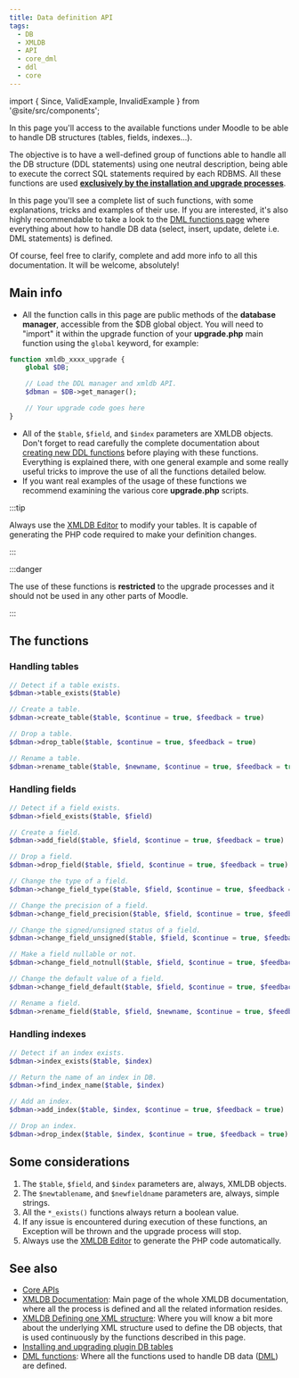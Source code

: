 ```yaml
---
title: Data definition API
tags:
  - DB
  - XMLDB
  - API
  - core_dml
  - ddl
  - core
---
```


import { Since, ValidExample, InvalidExample } from '@site/src/components';

<Since version="2.0" />

In this page you'll access to the available functions under Moodle to be able to handle DB structures (tables, fields, indexes...).

The objective is to have a well-defined group of functions able to handle all the DB structure (DDL statements) using one neutral description, being able to execute the correct SQL statements required by each RDBMS. All these functions are used **[exclusively by the installation and upgrade processes](https://docs.moodle.org/dev/Installing_and_upgrading_plugin_database_tables)**.

In this page you'll see a complete list of such functions, with some explanations, tricks and examples of their use. If you are interested, it's also highly recommendable to take a look to the [DML functions page](./ddl.md) where everything about how to handle DB data (select, insert, update, delete i.e. DML statements) is defined.

Of course, feel free to clarify, complete and add more info to all this documentation. It will be welcome, absolutely!

## Main info

- All the function calls in this page are public methods of the **database manager**, accessible from the $DB global object. You will need to "import" it within the upgrade function of your **upgrade.php** main function using the `global` keyword, for example:

```php
function xmldb_xxxx_upgrade {
    global $DB;

    // Load the DDL manager and xmldb API.
    $dbman = $DB->get_manager();

    // Your upgrade code goes here
}
```

- All of the `$table`, `$field`, and `$index` parameters are XMLDB objects. Don't forget to read carefully the complete documentation about [creating new DDL functions](https://docs.moodle.org/dev/XMLDB_creating_new_DDL_functions) before playing with these functions. Everything is explained there, with one general example and some really useful tricks to improve the use of all the functions detailed below.
- If you want real examples of the usage of these functions we recommend examining the various core **upgrade.php** scripts.

:::tip

Always use the [XMLDB Editor](https://docs.moodle.rog/dev/XMLDB_editor) to modify your tables. It is capable of generating the PHP code required to make your definition changes.

:::

:::danger

The use of these functions is **restricted** to the upgrade processes and it should not be used in any other parts of Moodle.

:::

## The functions

### Handling tables

```php
// Detect if a table exists.
$dbman->table_exists($table)

// Create a table.
$dbman->create_table($table, $continue = true, $feedback = true)

// Drop a table.
$dbman->drop_table($table, $continue = true, $feedback = true)

// Rename a table.
$dbman->rename_table($table, $newname, $continue = true, $feedback = true)
```

### Handling fields

```php
// Detect if a field exists.
$dbman->field_exists($table, $field)

// Create a field.
$dbman->add_field($table, $field, $continue = true, $feedback = true)

// Drop a field.
$dbman->drop_field($table, $field, $continue = true, $feedback = true)

// Change the type of a field.
$dbman->change_field_type($table, $field, $continue = true, $feedback = true)

// Change the precision of a field.
$dbman->change_field_precision($table, $field, $continue = true, $feedback = true)

// Change the signed/unsigned status of a field.
$dbman->change_field_unsigned($table, $field, $continue = true, $feedback = true)

// Make a field nullable or not.
$dbman->change_field_notnull($table, $field, $continue = true, $feedback = true)

// Change the default value of a field.
$dbman->change_field_default($table, $field, $continue = true, $feedback = true)

// Rename a field.
$dbman->rename_field($table, $field, $newname, $continue = true, $feedback = true)
```

### Handling indexes

```php
// Detect if an index exists.
$dbman->index_exists($table, $index)

// Return the name of an index in DB.
$dbman->find_index_name($table, $index)

// Add an index.
$dbman->add_index($table, $index, $continue = true, $feedback = true)

// Drop an index.
$dbman->drop_index($table, $index, $continue = true, $feedback = true)
```

## Some considerations

1. The `$table`, `$field`, and `$index` parameters are, always, XMLDB objects.
1. The `$newtablename`, and `$newfieldname` parameters are, always, simple strings.
1. All the `*_exists()` functions always return a boolean value.
1. If any issue is encountered during execution of these functions, an Exception will be thrown and the upgrade process will stop.
1. Always use the [XMLDB Editor](https://docs.moodle.org/dev/XMLDB_editor) to generate the PHP code automatically.

## See also

- [Core APIs](../..)
- [XMLDB Documentation](https://docs.moodle.org/dev/XMLDB_Documentation): Main page of the whole XMLDB documentation, where all the process is defined and all the related information resides.
- [XMLDB Defining one XML structure](https://docs.moodle.org/dev/XMLDB_Defining_one_XML_structure): Where you will know a bit more about the underlying XML structure used to define the DB objects, that is used continuously by the functions described in this page.
- [Installing and upgrading plugin DB tables](https://docs.moodle.org/dev/Installing_and_upgrading_plugin_database_tables)
- [DML functions](./index.md): Where all the functions used to handle DB data ([DML](https://docs.moodle.org/wikipedia/Data_Manipulation_Language)) are defined.
